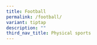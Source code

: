 ```yaml
---
title: Football
permalink: /football/
variant: tiptap
description: ""
third_nav_title: Physical sports
---
```

